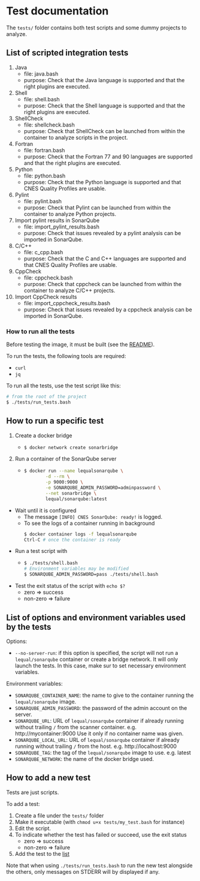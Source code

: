 # Test documentation

The `tests/` folder contains both test scripts and some dummy projects to analyze.

## List of scripted integration tests

1. Java
    * file: java.bash
    * purpose: Check that the Java language is supported and that the right plugins are executed.
1. Shell
    * file: shell.bash
    * purpose: Check that the Shell language is supported and that the right plugins are executed.
1. ShellCheck
    * file: shellcheck.bash
    * purpose: Check that ShellCheck can be launched from within the container to analyze scripts in the project.
1. Fortran
    * file: fortran.bash
    * purpose: Check that the Fortran 77 and 90 languages are supported and that the right plugins are executed.
1. Python
    * file: python.bash
    * purpose: Check that the Python language is supported and that CNES Quality Profiles are usable.
1. Pylint
    * file: pylint.bash
    * purpose: Check that Pylint can be launched from within the container to analyze Python projects.
1. Import pylint results in SonarQube
    * file: import_pylint_results.bash
    * purpose: Check that issues revealed by a pylint analysis can be imported in SonarQube.
1. C/C++
    * file: c_cpp.bash
    * purpose: Check that the C and C++ languages are supported and that CNES Quality Profiles are usable.
1. CppCheck
    * file: cppcheck.bash
    * purpose: Check that cppcheck can be launched from within the container to analyze C/C++ projects.
1. Import CppCheck results
    * file: import_cppcheck_results.bash
    * purpose: Check that issues revealed by a cppcheck analysis can be imported in SonarQube.

### How to run all the tests

Before testing the image, it must be built (see the [README](https://github.com/cnescatlab/sonar-scanner#how-to-build-the-image)).

To run the tests, the following tools are required:

* `curl`
* `jq`

To run all the tests, use the test script like this:

```sh
# from the root of the project
$ ./tests/run_tests.bash
```

## How to run a specific test

1. Create a docker bridge
    * ```sh
      $ docker network create sonarbridge
      ```
1. Run a container of the SonarQube server
    * ```sh
      $ docker run --name lequalsonarqube \
              -d --rm \
              -p 9000:9000 \
              -e SONARQUBE_ADMIN_PASSWORD=adminpassword \
              --net sonarbridge \
              lequal/sonarqube:latest
      ```
* Wait until it is configured
    * The message `[INFO] CNES SonarQube: ready!` is logged.
    * To see the logs of a container running in background
      ```sh
      $ docker container logs -f lequalsonarqube
      Ctrl-C # once the container is ready
      ```
* Run a test script with 
    * ```sh
      $ ./tests/shell.bash
      # Environment variables may be modified
      $ SONARQUBE_ADMIN_PASSWORD=pass ./tests/shell.bash
      ```
* Test the exit status of the script with `echo $?`
    * zero => success
    * non-zero => failure

## List of options and environment variables used by the tests

Options:
* `--no-server-run`: if this option is specified, the script will not run a `lequal/sonarqube` container or create a bridge network. It will only launch the tests. In this case, make sur to set necessary environment variables.

Environment variables:
* `SONARQUBE_CONTAINER_NAME`: the name to give to the container running the `lequal/sonarqube` image.
* `SONARQUBE_ADMIN_PASSWORD`: the password of the admin account on the server.
* `SONARQUBE_URL`: URL of `lequal/sonarqube` container if already running without trailing `/` from the scanner container. e.g. http://mycontainer:9000 Use it only if no container name was given.
* `SONARQUBE_LOCAL_URL`: URL of `lequal/sonarqube` container if already running without trailing `/` from the host. e.g. http://localhost:9000
* `SONARQUBE_TAG`: the tag of the `lequal/sonarqube` image to use. e.g. latest
* `SONARQUBE_NETWORK`: the name of the docker bridge used.

## How to add a new test

Tests are just scripts.

To add a test:

1. Create a file under the `tests/` folder
1. Make it executable (with `chmod u+x tests/my_test.bash` for instance)
1. Edit the script.
1. To indicate whether the test has failed or succeed, use the exit status
    * zero => success
    * non-zero => failure
1. Add the test to the [list](#list-of-scripted-integration-tests)

Note that when using `./tests/run_tests.bash` to run the new test alongside the others, only messages on STDERR will by displayed if any.
